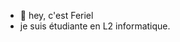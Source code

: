 - 👋 hey, c'est Feriel
- je suis étudiante en L2 informatique.

<!---
Feriel172/Feriel172 is a ✨ special ✨ repository because its `README.md` (this file) appears on your GitHub profile.
You can click the Preview link to take a look at your changes.
--->
